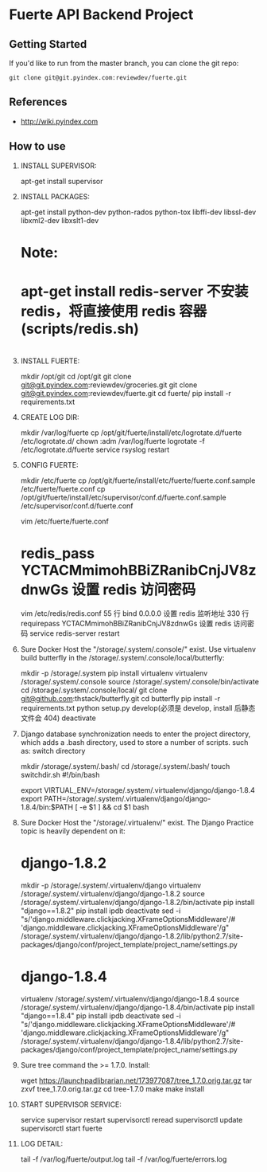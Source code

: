 # Fuerte API Backend Project

## Getting Started

If you'd like to run from the master branch, you can clone the git repo:

    git clone git@git.pyindex.com:reviewdev/fuerte.git

## References

* http://wiki.pyindex.com

## How to use

1. INSTALL SUPERVISOR:

    apt-get install supervisor

2. INSTALL PACKAGES:

    apt-get install python-dev python-rados python-tox libffi-dev libssl-dev libxml2-dev libxslt1-dev
    # Note:
    # apt-get install redis-server 不安装 redis，将直接使用 redis 容器(scripts/redis.sh)
    #

3. INSTALL FUERTE:

    mkdir /opt/git
    cd /opt/git
    git clone git@git.pyindex.com:reviewdev/groceries.git
    git clone git@git.pyindex.com:reviewdev/fuerte.git
    cd fuerte/
    pip install -r requirements.txt

4. CREATE LOG DIR:

    mkdir /var/log/fuerte
    cp /opt/git/fuerte/install/etc/logrotate.d/fuerte /etc/logrotate.d/
    chown :adm /var/log/fuerte
    logrotate -f /etc/logrotate.d/fuerte
    service rsyslog restart

5. CONFIG FUERTE:

    mkdir /etc/fuerte
    cp /opt/git/fuerte/install/etc/fuerte/fuerte.conf.sample /etc/fuerte/fuerte.conf
    cp /opt/git/fuerte/install/etc/supervisor/conf.d/fuerte.conf.sample /etc/supervisor/conf.d/fuerte.conf

    vim /etc/fuerte/fuerte.conf
    # redis_pass YCTACMmimohBBiZRanibCnjJV8zdnwGs 设置 redis 访问密码

    vim /etc/redis/redis.conf
    55 行  bind 0.0.0.0 设置 redis 监听地址
    330 行 requirepass YCTACMmimohBBiZRanibCnjJV8zdnwGs 设置 redis 访问密码
    service redis-server restart

6. Sure Docker Host the "/storage/.system/.console/" exist.
   Use virtualenv build butterfly in the /storage/.system/.console/local/butterfly:

    mkdir -p /storage/.system
    pip install virtualenv
    virtualenv /storage/.system/.console
    source /storage/.system/.console/bin/activate
    cd /storage/.system/.console/local/
    git clone git@github.com:thstack/butterfly.git
    cd butterfly
    pip install -r requirements.txt
    python setup.py develop(必须是 develop, install 后静态文件会 404)
    deactivate

7. Django database synchronization needs to enter the project directory,
   which adds a .bash directory, used to store a number of scripts.
   such as: switch directory

    mkdir /storage/.system/.bash/
    cd /storage/.system/.bash/
    touch switchdir.sh
    #!/bin/bash

    export VIRTUAL_ENV=/storage/.system/.virtualenv/django/django-1.8.4
    export PATH=/storage/.system/.virtualenv/django/django-1.8.4/bin:$PATH
    [ -e $1 ] && cd $1
    bash


8. Sure Docker Host the "/storage/.virtualenv/" exist.
   The Django Practice topic is heavily dependent on it:

    # django-1.8.2
    mkdir -p /storage/.system/.virtualenv/django
    virtualenv /storage/.system/.virtualenv/django/django-1.8.2
    source /storage/.system/.virtualenv/django/django-1.8.2/bin/activate
    pip install "django==1.8.2"
    pip install ipdb
    deactivate
    sed -i "s/'django.middleware.clickjacking.XFrameOptionsMiddleware'/# 'django.middleware.clickjacking.XFrameOptionsMiddleware'/g" /storage/.system/.virtualenv/django/django-1.8.2/lib/python2.7/site-packages/django/conf/project_template/project_name/settings.py

    # django-1.8.4
    virtualenv /storage/.system/.virtualenv/django/django-1.8.4
    source /storage/.system/.virtualenv/django/django-1.8.4/bin/activate
    pip install "django==1.8.4"
    pip install ipdb
    deactivate
    sed -i "s/'django.middleware.clickjacking.XFrameOptionsMiddleware'/# 'django.middleware.clickjacking.XFrameOptionsMiddleware'/g" /storage/.system/.virtualenv/django/django-1.8.4/lib/python2.7/site-packages/django/conf/project_template/project_name/settings.py

9. Sure tree command the >= 1.7.0.
   Install:

    wget https://launchpadlibrarian.net/173977087/tree_1.7.0.orig.tar.gz
    tar zxvf tree_1.7.0.orig.tar.gz
    cd tree-1.7.0
    make
    make install

10. START SUPERVISOR SERVICE:

    service supervisor restart
    supervisorctl reread
    supervisorctl update
    supervisorctl start fuerte

11. LOG DETAIL:

    tail -f /var/log/fuerte/output.log
    tail -f /var/log/fuerte/errors.log
